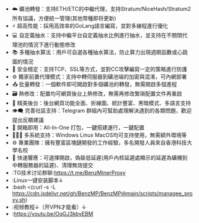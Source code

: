 * :cloud: 礦池轉發：支持ETH/ETC的中繼代理，支持Stratum/NiceHash/Stratum2所有協議，方便統一管理(其他幣種即将更新)
* :zap: 超高性能：採用高效率的GoLang語言編寫，並對多線程進行優化
* 💻 自定義抽水：支持中繼平台自定義抽水比例進行抽水，並支持在不關閉代理池的情況下進行動態修改
* 📚 多種抽水算法：用戶可自選各種抽水算法，防止算力出現週期函數或心跳圖的情況
* 💾 安全穩定：支持TCP、SSL等方式，並對CC攻擊編寫一定的策略進行防護
* :gear: 獨家前置代理模式：支持中轉伺服器到礦池端的加密與混淆，可內網部署
* :outbox_tray: 批量轉發：一個軟件即可開啟對多個礦池的轉發，無需開啟多個進程
* :card_file_box: 熱修改：配置均可網頁後台上熱修改，無需再修改繁瑣配置文件再重啟
* :art: 精美後台：後台網頁功能全面、折線圖、統計豐富、黑暗模式、多語言支持
* :eye_speech_bubble: 完善社區支持：Telegram 群組內可幫助處理解決遇到的各類問題，歡迎提出反饋建議
* :rocket: 開箱即用：All-In-One 打包，一鍵搭建運行，一鍵配置
* :family_woman_girl_boy: 多系統支持：Windows Linux MacOS均可支持使用，無需額外環境等
* :gear: 專業團隊：擁有豐富區塊鏈開發的工作經驗，多名開發人員來自香港科技大學名校
* :link: 快速響應：可選擇開啟，偽裝低延遲(用戶內核延遲處顯示的延遲為礦機到中轉服務器的延遲)、清理無效提交
* :TG技术讨论群聊:https://t.me/BenzMinerProxy
* :Linux一键安装脚本↓
* :bash <(curl -s -L https://cdn.jsdelivr.net/gh/BenzMP/BenzMP@main/scripts/managee_proxy.sh)
* :视频教程↓（开VPN才能看）↓
* :https://youtu.be/OqGJ3kbyEBM
